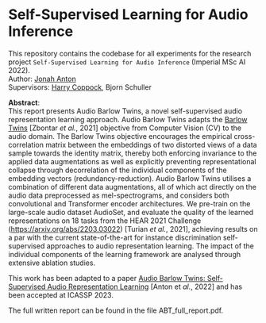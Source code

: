 # Self-Supervised Learning for Audio Inference
This repository contains the codebase for all experiments for the research project `Self-Supervised Learning for Audio Inference` (Imperial MSc AI 2022). <br />
Author: [Jonah Anton](https://github.com/jonahanton) <br />
Supervisors: [Harry Coppock](https://harrycoppock.com/), Bjorn Schuller

**Abstract**: <br />
This report presents Audio Barlow Twins, a novel self-supervised audio representation learning approach. Audio Barlow Twins adapts the [Barlow Twins](https://arxiv.org/abs/2103.03230) [Zbontar _et al._, 2021] objective from Computer Vision (CV) to the audio domain. The Barlow Twins objective encourages the empirical cross-correlation matrix between the embeddings of two distorted views of a data sample towards the identity matrix, thereby both enforcing invariance to the applied data augmentations as well as explicitly preventing representational collapse through decorrelation of the individual components of the embedding vectors (redundancy-reduction). Audio Barlow Twins utilises a combination of different data augmentations, all of which act directly on the audio data preprocessed as mel-spectrograms, and considers both convolutional and Transformer encoder architectures. We pre-train on the large-scale audio dataset AudioSet, and evaluate the quality of the learned representations on 18 tasks from the HEAR 2021 Challenge (https://arxiv.org/abs/2203.03022) [Turian _et al._, 2021], achieving results on a par with the current state-of-the-art for instance discrimination self-supervised approaches to audio representation learning. The impact of the individual components of the learning framework are analysed through extensive ablation studies.
<br />

This work has been adapted to a paper [Audio Barlow Twins: Self-Supervised Audio Representation Learning](https://arxiv.org/pdf/2209.14345.pdf) [Anton et _al._, 2022] and has been accepted at ICASSP 2023.
<br />

The full written report can be found in the file ABT_full_report.pdf.
